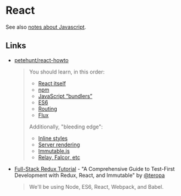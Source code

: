 
React
=====

See also [notes about Javascript](Javascript.md).

Links
-----

- [petehunt/react-howto](https://github.com/petehunt/react-howto)

  > You should learn, in this order:
  >
  > - [React itself](https://github.com/petehunt/react-howto#learning-react-itself)
  > - [npm](https://github.com/petehunt/react-howto#learning-npm)
  > - [JavaScript “bundlers”](https://github.com/petehunt/react-howto#learning-javascript-bundlers)
  > - [ES6](https://github.com/petehunt/react-howto#learning-es6)
  > - [Routing](https://github.com/petehunt/react-howto#learning-routing)
  > - [Flux](https://github.com/petehunt/react-howto#learning-flux)
  >
  > Additionally, "bleeding edge":
  >
  > - [Inline styles](https://github.com/petehunt/react-howto#learning-inline-styles)
  > - [Server rendering](https://github.com/petehunt/react-howto#learning-server-rendering)
  > - [Immutable.js](https://github.com/petehunt/react-howto#learning-immutablejs)
  > - [Relay, Falcor, etc](https://github.com/petehunt/react-howto#learning-relay-falcor-etc)


- [Full-Stack Redux Tutorial](http://teropa.info/blog/2015/09/10/full-stack-redux-tutorial.html) - "A Comprehensive Guide to Test-First Development with Redux, React, and Immutable" by [@teropa](https://twitter.com/teropa)

  > We'll be using Node, ES6, React, Webpack, and Babel.

